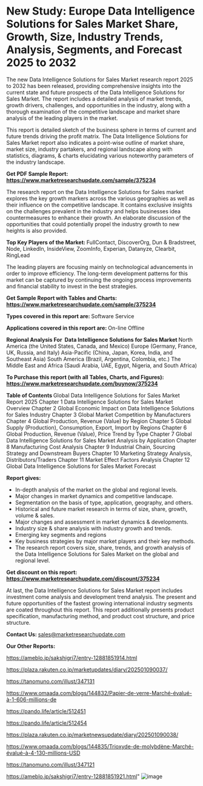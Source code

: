 # New Study: Europe Data Intelligence Solutions for Sales Market Share, Growth, Size, Industry Trends, Analysis, Segments, and Forecast 2025 to 2032

The new Data Intelligence Solutions for Sales Market research report 2025 to 2032 has been released, providing comprehensive insights into the current state and future prospects of the Data Intelligence Solutions for Sales Market. The report includes a detailed analysis of market trends, growth drivers, challenges, and opportunities in the industry, along with a thorough examination of the competitive landscape and market share analysis of the leading players in the market.

This report is detailed sketch of the business sphere in terms of current and future trends driving the profit matrix. The Data Intelligence Solutions for Sales Market report also indicates a point-wise outline of market share, market size, industry partakers, and regional landscape along with statistics, diagrams, &amp; charts elucidating various noteworthy parameters of the industry landscape.

<strong><b>Get PDF Sample Report: <a href=https://www.marketresearchupdate.com/sample/375234>https://www.marketresearchupdate.com/sample/375234</a></b></strong>

The research report on the Data Intelligence Solutions for Sales market explores the key growth markers across the various geographies as well as their influence on the competitive landscape. It contains exclusive insights on the challenges prevalent in the industry and helps businesses idea countermeasures to enhance their growth. An elaborate discussion of the opportunities that could potentially propel the industry growth to new heights is also provided.

<strong><b>Top Key Players of the Market:
</b></strong>FullContact, DiscoverOrg, Dun & Bradstreet, Node, LinkedIn, InsideView, ZoomInfo, Experian, Datanyze, Clearbit, RingLead<strong><b>
</b></strong>

The leading players are focusing mainly on technological advancements in order to improve efficiency. The long-term development patterns for this market can be captured by continuing the ongoing process improvements and financial stability to invest in the best strategies.

<strong><b>Get Sample Report with Tables and Charts: <a href=https://www.marketresearchupdate.com/sample/375234>https://www.marketresearchupdate.com/sample/375234</a></b></strong>

<strong><b>Types covered in this report are:
</b></strong>Software
Service<strong><b>
</b></strong>

<strong><b>Applications covered in this report are:
</b></strong>On-line
Offline<strong><b>
</b></strong>

<strong><b>Regional Analysis For  Data Intelligence Solutions for Sales Market</b></strong><strong><b>
</b></strong>North America (the United States, Canada, and Mexico)
Europe (Germany, France, UK, Russia, and Italy)
Asia-Pacific (China, Japan, Korea, India, and Southeast Asia)
South America (Brazil, Argentina, Colombia, etc.)
The Middle East and Africa (Saudi Arabia, UAE, Egypt, Nigeria, and South Africa)

<strong><b>To Purchase this report (with all Tables, Charts, and Figures): <a href=https://www.marketresearchupdate.com/buynow/375234>https://www.marketresearchupdate.com/buynow/375234</a></b></strong>

<strong><b>Table of Contents</b></strong><strong><b>
</b></strong>Global Data Intelligence Solutions for Sales Market Report 2025
Chapter 1 Data Intelligence Solutions for Sales Market Overview
Chapter 2 Global Economic Impact on Data Intelligence Solutions for Sales Industry
Chapter 3 Global Market Competition by Manufacturers
Chapter 4 Global Production, Revenue (Value) by Region
Chapter 5 Global Supply (Production), Consumption, Export, Import by Regions
Chapter 6 Global Production, Revenue (Value), Price Trend by Type
Chapter 7 Global Data Intelligence Solutions for Sales Market Analysis by Application
Chapter 8 Manufacturing Cost Analysis
Chapter 9 Industrial Chain, Sourcing Strategy and Downstream Buyers
Chapter 10 Marketing Strategy Analysis, Distributors/Traders
Chapter 11 Market Effect Factors Analysis
Chapter 12 Global Data Intelligence Solutions for Sales Market Forecast

<strong><b>Report gives:</b></strong>

- In-depth analysis of the market on the global and regional levels.
- Major changes in market dynamics and competitive landscape.
- Segmentation on the basis of type, application, geography, and others.
- Historical and future market research in terms of size, share, growth, volume &amp; sales.
- Major changes and assessment in market dynamics &amp; developments.
- Industry size &amp; share analysis with industry growth and trends.
- Emerging key segments and regions
- Key business strategies by major market players and their key methods.
- The research report covers size, share, trends, and growth analysis of the Data Intelligence Solutions for Sales Market on the global and regional level.

<strong><b>Get discount on this report: <a href=https://www.marketresearchupdate.com/discount/375234>https://www.marketresearchupdate.com/discount/375234</a></b></strong>

At last, the Data Intelligence Solutions for Sales Market report includes investment come analysis and development trend analysis. The present and future opportunities of the fastest growing international industry segments are coated throughout this report. This report additionally presents product specification, manufacturing method, and product cost structure, and price structure.

<strong><b>Contact Us:
</b></strong>sales@marketresearchupdate.com

<strong>Our Other Reports:</strong>

<a href=https://ameblo.jp/sakshigri7/entry-12881851914.html>https://ameblo.jp/sakshigri7/entry-12881851914.html</a>

<a href=https://plaza.rakuten.co.jp/marketupdates/diary/202501090037/>https://plaza.rakuten.co.jp/marketupdates/diary/202501090037/</a>

<a href=https://tanomuno.com/illust/347131>https://tanomuno.com/illust/347131</a>

<a href=https://www.omaada.com/blogs/144832/Papier-de-verre-Marché-évalué-à-1-606-millions-de>https://www.omaada.com/blogs/144832/Papier-de-verre-Marché-évalué-à-1-606-millions-de</a>

<a href=https://pando.life/article/512451>https://pando.life/article/512451</a>

<a href=https://pando.life/article/512454>https://pando.life/article/512454</a>

<a href=https://plaza.rakuten.co.jp/marketnewsupdate/diary/202501090038/>https://plaza.rakuten.co.jp/marketnewsupdate/diary/202501090038/</a>

<a href=https://www.omaada.com/blogs/144835/Trioxyde-de-molybdène-Marché-évalué-à-4-130-millions-USD>https://www.omaada.com/blogs/144835/Trioxyde-de-molybdène-Marché-évalué-à-4-130-millions-USD</a>

<a href=https://tanomuno.com/illust/347121>https://tanomuno.com/illust/347121</a>

<a href=https://ameblo.jp/sakshigri7/entry-12881851921.html>https://ameblo.jp/sakshigri7/entry-12881851921.html</a>"
![image](https://github.com/user-attachments/assets/47612820-a846-49cb-9e8b-b934560b8952)
